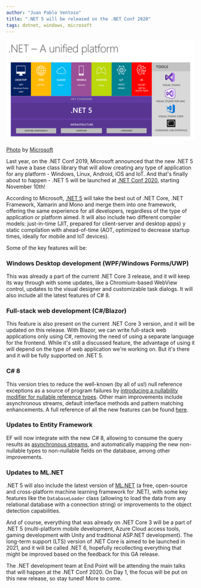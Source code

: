 ```yaml
---
author: "Juan Pablo Ventoso"
title: ".NET 5 will be released on the .NET Conf 2020"
tags: dotnet, windows, microsoft
---
```


![.NET 5 Platform](/2020/11/04/dotnet-5-released-net-conf-2020/dotnet-5-platform.png)

[Photo](https://devblogs.microsoft.com/dotnet/introducing-net-5/) by [Microsoft](https://www.microsoft.com/)

Last year, on the .NET Conf 2019, Microsoft announced that the new .NET 5 will have a base class library that will allow creating any type of application for any platform - Windows, Linux, Android, iOS and IoT. And that's finally about to happen - .NET 5 will be launched at <a href="https://www.dotnetconf.net/" target="_blank">.NET Conf 2020</a>, starting November 10th!

According to Microsoft, <a href="https://devblogs.microsoft.com/dotnet/introducing-net-5/" target="_blank">.NET 5</a> will take the best out of .NET Core, .NET Framework, Xamarin and Mono and merge them into one framework, offering the same experience for all developers, regardless of the type of application or platform aimed. It will also include two different compiler models: just-in-time (JIT, prepared for client-server and desktop apps) y static compilation with ahead-of-time (AOT, optimized to decrease startup times, ideally for mobile and IoT devices).

Some of the key features will be:

### Windows Desktop development (WPF/Windows Forms/UWP)

This was already a part of the current .NET Core 3 release, and it will keep its way through with some updates, like a Chromium-based WebView control, updates to the visual designer and customizable task dialogs. It will also include all the latest features of C# 8.

### Full-stack web development (C#/Blazor)

This feature is also present on the current .NET Core 3 version, and it will be updated on this release. With Blazor, we can write full-stack web applications only using C#, removing the need of using a separate language for the frontend. While it's still a discussed feature, the advantage of using it will depend on the type of web application we're working on. But it's there and it will be fully supported on .NET 5.

### C# 8

This version tries to reduce the well-known (by all of us!) null reference exceptions as a source of program failures by <a href="https://docs.microsoft.com/en-us/archive/msdn-magazine/2018/february/essential-net-csharp-8-0-and-nullable-reference-types" target="_blank">introducing a nullability modifier for nullable reference types</a>. Other main improvements include asynchronous streams, default interface methods and pattern matching enhancements. A full reference of all the new features can be found <a href="https://docs.microsoft.com/en-us/dotnet/csharp/whats-new/csharp-8" target="_blank">here</a>.

### Updates to Entity Framework

EF will now integrate with the new C# 8, allowing to consume the query results as <a href="https://docs.microsoft.com/en-us/dotnet/csharp/whats-new/csharp-8#asynchronous-streams" target="_blank">asynchronous streams</a>, and automatically mapping the new non-nullable types to non-nullable fields on the database, among other improvements.

### Updates to ML.NET

.NET 5 will also include the latest version of <a href="https://dotnet.microsoft.com/learn/ml-dotnet/what-is-mldotnet" target="_blank">ML.NET</a> (a free, open-source and cross-platform machine learning framework for .NET), with some key features like the `DatabaseLoader` class (allowing to load the data from any relational database with a connection string) or improvements to the object detection capabilities.


And of course, everything that was already on .NET Core 3 will be a part of .NET 5 (multi-platform mobile development, Azure Cloud access tools, gaming development with Unity and traditional ASP.NET development). The long-term support (LTS) version of .NET Core is aimed to be launched in 2021, and it will be called .NET 6, hopefully recollecting everything that might be improved based on the feedback for this GA release.

The .NET development team at End Point will be attending the main talks that will happen at the .NET Conf 2020. On Day 1, the focus will be put on this new release, so stay tuned! More to come.